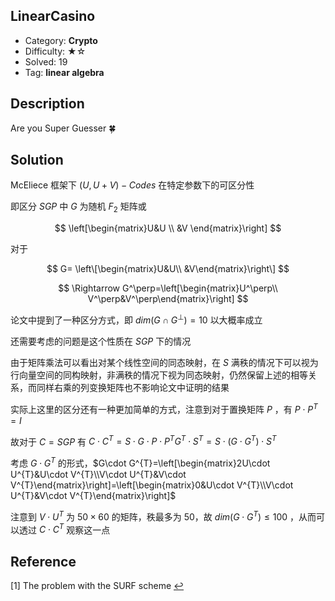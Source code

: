 ## LinearCasino

+ Category: **Crypto**
+ Difficulty: ★☆
+ Solved: 19
+ Tag: **linear algebra**

## Description

Are you Super Guesser 🍀

## Solution

McEliece 框架下 $(U,U+V)-Codes$ 在特定参数下的可区分性

即区分 $SGP$ 中 $G$ 为随机 $F_2$ 矩阵或 

$$
\left[\begin{matrix}U&U \\
&V \end{matrix}\right]
$$

对于 

$$
G=
\left\[\begin{matrix}U&U\\
&V\end{matrix}\right\]
$$

$$
\Rightarrow G^\perp=\left[\begin{matrix}U^\perp\\
V^\perp&V^\perp\end{matrix}\right]
$$

论文中提到了一种区分方式，即 $dim(G\cap G^\perp)=10$ 以大概率成立

还需要考虑的问题是这个性质在 $SGP$ 下的情况

由于矩阵乘法可以看出对某个线性空间的同态映射，在 $S$ 满秩的情况下可以视为行向量空间的同构映射，非满秩的情况下视为同态映射，仍然保留上述的相等关系，而同样右乘的列变换矩阵也不影响论文中证明的结果

实际上这里的区分还有一种更加简单的方式，注意到对于置换矩阵 $P$ ，有 $P\cdot P^{T}=I$

故对于 $C=SGP$ 有 $C\cdot C^T=S\cdot G\cdot P\cdot P^{T}G^{T}\cdot S^{T}=S\cdot (G\cdot G^{T})\cdot S^{T}$

考虑 $G\cdot G^{T}$ 的形式，$G\cdot G^{T}=\left[\begin{matrix}2U\cdot U^{T}&U\cdot V^{T}\\V\cdot U^{T}&V\cdot V^{T}\end{matrix}\right]=\left[\begin{matrix}0&U\cdot V^{T}\\V\cdot U^{T}&V\cdot V^{T}\end{matrix}\right]$

注意到 $V\cdot U^{T}$ 为 $50\times 60$ 的矩阵，秩最多为 50，故 $dim(G\cdot G^{T})\le100$ ，从而可以透过 $C\cdot C^{T}$ 观察这一点

## Reference

[1] The problem with the SURF scheme [↩](https://eprint.iacr.org/2017/662.pdf)
